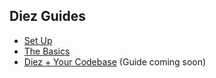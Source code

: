 ## Diez Guides

* [Set Up](/getting-started/#set-up)
* [The Basics](/getting-started/the-basics)
* [Diez + Your Codebase](/getting-started/your-codebase) (Guide coming soon)